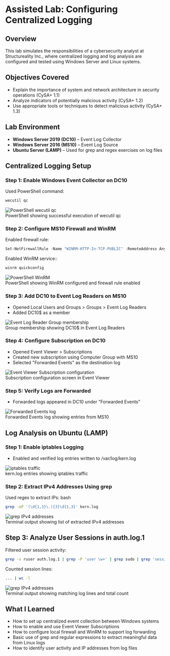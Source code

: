 # Assisted Lab: Configuring Centralized Logging

## Overview

This lab simulates the responsibilities of a cybersecurity analyst at Structureality Inc., where centralized logging and log analysis are configured and tested using Windows Server and Linux systems.

## Objectives Covered

- Explain the importance of system and network architecture in security operations (CySA+ 1.1)
- Analyze indicators of potentially malicious activity (CySA+ 1.2)
- Use appropriate tools or techniques to detect malicious activity (CySA+ 1.3)

## Lab Environment

- **Windows Server 2019 (DC10)** – Event Log Collector
- **Windows Server 2016 (MS10)** – Event Log Source
- **Ubuntu Server (LAMP)** – Used for grep and regex exercises on log files

## Centralized Logging Setup

### Step 1: Enable Windows Event Collector on DC10

Used PowerShell command:

```powershell
wecutil qc
```

![PowerShell wecutil qc](images/powershell_wecutil.png)  
PowerShell showing successful execution of wecutil qc

### Step 2: Configure MS10 Firewall and WinRM

Enabled firewall rule:

```powershell
Set-NetFirewallRule -Name "WINRM-HTTP-In-TCP-PUBLIC" -RemoteAddress Any
```

Enabled WinRM service::

```powershell
winrm quickconfig
```

![PowerShell WinRM](images/powershell_winrm.png)  
PowerShell showing WinRM configured and firewall rule enabled

### Step 3: Add DC10 to Event Log Readers on MS10

- Opened Local Users and Groups > Groups > Event Log Readers
- Added DC10$ as a member

![Event Log Reader Group membership](images/eventLog_Reader.png)  
Group membership showing DC10$ in Event Log Readers

### Step 4: Configure Subscription on DC10

- Opened Event Viewer > Subscriptions
- Created new subscription using Computer Group with MS10
- Selected "Forwarded Events" as the destination log

![Event Viewer Subscription configuration](images/eventViewer_subscriptionConfiguration.png)  
Subscription configuration screen in Event Viewer

### Step 5: Verify Logs are Forwarded

- Forwarded logs appeared in DC10 under "Forwarded Events"

![Forwarded Events log](images/eventViewer_forwardEvents.png)  
Forwarded Events log showing entries from MS10

## Log Analysis on Ubuntu (LAMP)

### Step 1: Enable iptables Logging

- Enabled and verified log entries written to /var/log/kern.log

![iptables traffic](images/bash_kernLog.png)  
kern.log entries showing iptables traffic

### Step 2: Extract IPv4 Addresses Using grep

Used regex to extract IPs: bash

```bash
grep -oP '(\d{1,3}\.){3}\d{1,3}' kern.log
```

![grep IPv4 addresses](images/bash_IPV4.png)  
Terminal output showing list of extracted IPv4 addresses

## Step 3: Analyze User Sessions in auth.log.1

Filtered user session activity:

```bash
grep -v ruser auth.log.1 | grep -P 'user \w+' | grep sudo | grep 'session opened'
```

Counted session lines:

```bash
... | wc -l
```

![grep IPv4 addresses](images/bash_countSessionLines.png)  
Terminal output showing matching log lines and total count

## What I Learned

- How to set up centralized event collection between Windows systems
- How to enable and use Event Viewer Subscriptions
- How to configure local firewall and WinRM to support log forwarding
- Basic use of grep and regular expressions to extract meaningful data from Linux logs
- How to identify user activity and IP addresses from log files

